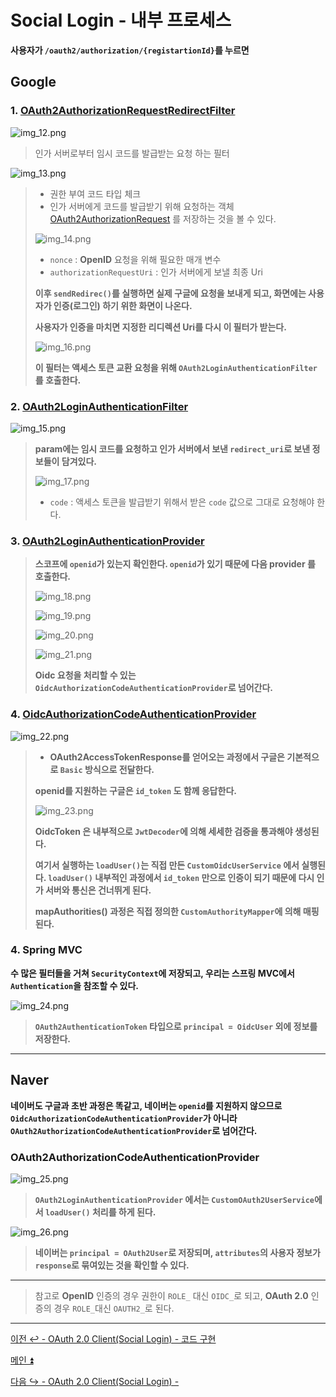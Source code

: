 # Social Login - 내부 프로세스

**사용자가 `/oauth2/authorization/{registartionId}`를 누르면**

## Google

### 1. [OAuth2AuthorizationRequestRedirectFilter](https://github.com/genesis12345678/TIL/blob/main/Spring/security/oauth/OAuth2Login/Authorization%20Code.md)

![img_12.png](image/img_12.png)


> 인가 서버로부터 임시 코드를 발급받는 요청 하는 필터

![img_13.png](image/img_13.png)

> - 권한 부여 코드 타입 체크
> - 인가 서버에게 코드를 발급받기 위해 요청하는 객체 [OAuth2AuthorizationRequest](https://github.com/genesis12345678/TIL/blob/main/Spring/security/oauth/OAuth2Login/Authorization%20Code.md#oauth2authorizationrequest) 를 저장하는 것을 볼 수 있다.
> 
> ![img_14.png](image/img_14.png)
> 
> - `nonce` : **OpenID** 요청을 위해 필요한 매개 변수
> - `authorizationRequestUri` : 인가 서버에게 보낼 최종 Uri
> 
> **이후 `sendRedirec()`를 실행하면 실제 구글에 요청을 보내게 되고, 화면에는 사용자가 인증(로그인) 하기 위한 화면이 나온다.**
> 
> **사용자가 인증을 마치면 지정한 리디렉션 Uri를 다시 이 필터가 받는다.**
> 
> ![img_16.png](image/img_16.png)
> 
> **이 필터는 액세스 토큰 교환 요청을 위해 `OAuth2LoginAuthenticationFilter` 를 호출한다.**

### 2. [OAuth2LoginAuthenticationFilter](https://github.com/genesis12345678/TIL/blob/main/Spring/security/oauth/OAuth2Login/Access%20Token.md#oauth2login---access-token-%EA%B5%90%ED%99%98%ED%95%98%EA%B8%B0)

![img_15.png](image/img_15.png)

> **param에는 임시 코드를 요청하고 인가 서버에서 보낸 `redirect_uri`로 보낸 정보들이 담겨있다.**
> 
> ![img_17.png](image/img_17.png)
> 
> - `code` : 액세스 토큰을 발급받기 위해서 받은 `code` 값으로 그대로 요청해야 한다.

### 3. [OAuth2LoginAuthenticationProvider](https://github.com/genesis12345678/TIL/blob/main/Spring/security/oauth/OAuth2Login/Access%20Token.md#oauth2loginauthenticationprovider)

> **스코프에 `openid`가 있는지 확인한다. `openid`가 있기 때문에 다음 provider 를 호출한다.**
>
> ![img_18.png](image/img_18.png)
>
> ![img_19.png](image/img_19.png)
> 
> ![img_20.png](image/img_20.png)
> 
> ![img_21.png](image/img_21.png)
> 
> **Oidc 요청을 처리할 수 있는 `OidcAuthorizationCodeAuthenticationProvider`로 넘어간다.**

### 4. [OidcAuthorizationCodeAuthenticationProvider](https://github.com/genesis12345678/TIL/blob/main/Spring/security/oauth/OAuth2Login/Access%20Token.md#oidcauthorizationcodeauthenticationprovider)

![img_22.png](image/img_22.png)

> - **OAuth2AccessTokenResponse를 얻어오는 과정에서 구글은 기본적으로 `Basic` 방식으로 전달한다.**
>
> **openid를 지원하는 구글은 `id_token` 도 함께 응답한다.**
> 
> ![img_23.png](image/img_23.png)
>
> **OidcToken 은 내부적으로 `JwtDecoder`에 의해 세세한 검증을 통과해야 생성된다.**
> 
> **여기서 실행하는 `loadUser()`는 직접 만든 `CustomOidcUserService` 에서 실행된다. `loadUser()` 내부적인 과정에서 `id_token` 만으로 인증이 되기 때문에
> 다시 인가 서버와 통신은 건너뛰게 된다.**
> 
> **mapAuthorities() 과정은 직접 정의한 `CustomAuthorityMapper`에 의해 매핑된다.**

### 4. Spring MVC

**수 많은 필터들을 거쳐 `SecurityContext`에 저장되고, 우리는 스프링 MVC에서 `Authentication`을 참조할 수 있다.**

![img_24.png](image/img_24.png)

> **`OAuth2AuthenticationToken` 타입으로 `principal = OidcUser` 외에 정보를 저장한다.**

---

## Naver

**네이버도 구글과 초반 과정은 똑같고, 네이버는 `openid`를 지원하지 않으므로 `OidcAuthorizationCodeAuthenticationProvider`가 아니라 `OAuth2AuthorizationCodeAuthenticationProvider`로 넘어간다.**

### OAuth2AuthorizationCodeAuthenticationProvider

![img_25.png](image/img_25.png)

> **`OAuth2LoginAuthenticationProvider` 에서는 `CustomOAuth2UserService`에서 `loadUser()` 처리를 하게 된다.**

![img_26.png](image/img_26.png)

> **네이버는 `principal = OAuth2User`로 저장되며, `attributes`의 사용자 정보가 `response`로 묶여있는 것을 확인할 수 있다.**

---

> 참고로 **OpenID** 인증의 경우 권한이 `ROLE_` 대신 `OIDC_`로 되고, **OAuth 2.0** 인증의 경우 `ROLE_`대신 `OAUTH2_`로 된다.

---

[이전 ↩️ - OAuth 2.0 Client(Social Login) - 코드 구현](https://github.com/genesis12345678/TIL/blob/main/Spring/security/oauth/OAuth2Login/Access%20Token.md#oauth2loginauthenticationprovider)


[메인 ⏫](https://github.com/genesis12345678/TIL/blob/main/Spring/security/oauth/main.md)

[다음 ↪️ - OAuth 2.0 Client(Social Login) - ]()
